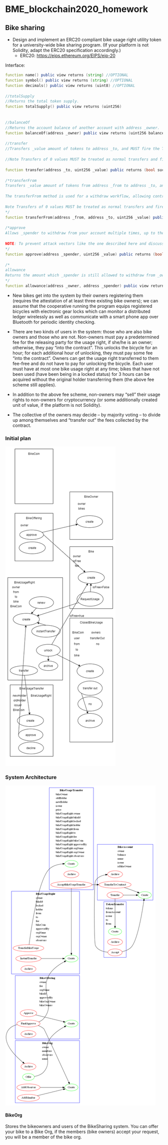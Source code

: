 # BME_blockchain2020_homework

## Bike sharing

* Design and implement an ERC20 compliant bike usage right utility token for a university-wide bike sharing program. (If your platform is not Solidity, adapt the ERC20 specification accordingly.)
  * ERC20: https://eips.ethereum.org/EIPS/eip-20

Interface:
```d
function name() public view returns (string) //OPTIONAL
function symbol() public view returns (string) //OPTIONAL
function decimals() public view returns (uint8) //OPTIONAL

//totalSupply
//Returns the total token supply.
function totalSupply() public view returns (uint256)


//balanceOf
//Returns the account balance of another account with address _owner.
function balanceOf(address _owner) public view returns (uint256 balance)

//transfer
//Transfers _value amount of tokens to address _to, and MUST fire the Transfer event. The function SHOULD throw if the message caller’s account balance does not have enough tokens to spend.

//Note Transfers of 0 values MUST be treated as normal transfers and fire the Transfer event.

function transfer(address _to, uint256 _value) public returns (bool success)

/*transferFrom
Transfers _value amount of tokens from address _from to address _to, and MUST fire the Transfer event.

The transferFrom method is used for a withdraw workflow, allowing contracts to transfer tokens on your behalf. This can be used for example to allow a contract to transfer tokens on your behalf and/or to charge fees in sub-currencies. The function SHOULD throw unless the _from account has deliberately authorized the sender of the message via some mechanism.

Note Transfers of 0 values MUST be treated as normal transfers and fire the Transfer event.
*/
function transferFrom(address _from, address _to, uint256 _value) public returns (bool success)

/*approve
Allows _spender to withdraw from your account multiple times, up to the _value amount. If this function is called again it overwrites the current allowance with _value.

NOTE: To prevent attack vectors like the one described here and discussed here, clients SHOULD make sure to create user interfaces in such a way that they set the allowance first to 0 before setting it to another value for the same spender. THOUGH The contract itself shouldn’t enforce it, to allow backwards compatibility with contracts deployed before
*/
function approve(address _spender, uint256 _value) public returns (bool success)

/*
allowance
Returns the amount which _spender is still allowed to withdraw from _owner.
*/
function allowance(address _owner, address _spender) public view returns (uint256 remaining)

```

* New bikes get into the system by their owners registering them (requires the attestation of at least three existing bike owners); we can assume that the cooperative running the program equips registered bicycles with electronic gear locks which can monitor a distributed ledger wirelessly as well as communicate with a smart phone app over Bluetooth for periodic identity checking.

* There are two kinds of users in the system: those who are also bike owners and those who are not. Non-owners must pay a predetermined fee for the releasing party for the usage right, if she/he is an owner; otherwise, they pay “into the contract”. This unlocks the bicycle for an hour; for each additional hour of unlocking, they must pay some fee “into the contract”. Owners can get the usage right transferred to them fee-free and do not have to pay for unlocking the bicycle. Each user must have at most one bike usage right at any time; bikes that have not been used (have been being in a locked status) for 3 hours can be acquired without the original holder transferring them (the above fee scheme still applies).

* In addition to the above fee scheme, non-owners may “sell” their usage rights to non-owners for cryptocurrency (or some additionally created unit of value, if the platform is not Solidity).

* The collective of the owners may decide – by majority voting – to divide up among themselves and “transfer out” the fees collected by the contract.

### Initial plan
![alt](images/plan_v0.1.png)

### System Architecture
![alt](images/SystemArchitecture.png)

#### BikeOrg
Stores the bikeowners and users of the BikeSharing system.
You can offer your bike to a Bike Org, if the members (bike owners) accept your request, you will be a member of the bike org. 

